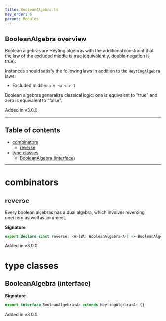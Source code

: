```yaml
---
title: BooleanAlgebra.ts
nav_order: 6
parent: Modules
---
```


## BooleanAlgebra overview

Boolean algebras are Heyting algebras with the additional constraint that the law of the excluded middle is true
(equivalently, double-negation is true).

Instances should satisfy the following laws in addition to the `HeytingAlgebra` laws:

- Excluded middle: `a ∨ ¬a <-> 1`

Boolean algebras generalize classical logic: one is equivalent to "true" and zero is equivalent to "false".

Added in v3.0.0

---

<h2 class="text-delta">Table of contents</h2>

- [combinators](#combinators)
  - [reverse](#reverse)
- [type classes](#type-classes)
  - [BooleanAlgebra (interface)](#booleanalgebra-interface)

---

# combinators

## reverse

Every boolean algebras has a dual algebra, which involves reversing one/zero as well as join/meet.

**Signature**

```ts
export declare const reverse: <A>(BA: BooleanAlgebra<A>) => BooleanAlgebra<A>
```

Added in v3.0.0

# type classes

## BooleanAlgebra (interface)

**Signature**

```ts
export interface BooleanAlgebra<A> extends HeytingAlgebra<A> {}
```

Added in v3.0.0
